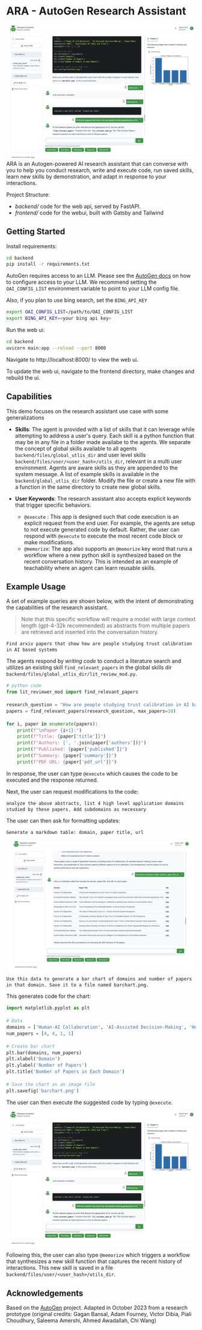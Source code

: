 # ARA - AutoGen Research Assistant

![ARA](./docs/images/ara.png)
ARA is an Autogen-powered AI research assistant that can converse with you to help you conduct research, write and execute code, run saved skills, learn new skills by demonstration, and adapt in response to your interactions.

Project Structure:

- _backend/_ code for the web api, served by FastAPI.
- _frontend/_ code for the webui, built with Gatsby and Tailwind

## Getting Started

Install requirements:

```bash
cd backend
pip install -r requirements.txt
```

AutoGen requires access to an LLM. Please see the [AutoGen docs](https://microsoft.github.io/autogen/docs/FAQ#set-your-api-endpoints) on how to configure access to your LLM. We recommend setting the `OAI_CONFIG_LIST` environment variable to point to your LLM config file.

Also, if you plan to use bing search, set the `BING_API_KEY`

```bash
export OAI_CONFIG_LIST=/path/to/OAI_CONFIG_LIST
export BING_API_KEY=<your bing api key>
```

Run the web ui:

```bash
cd backend
uvicorn main:app --reload --port 8000
```

Navigate to http://localhost:8000/ to view the web ui.

To update the web ui, navigate to the frontend directory, make changes and rebuild the ui.

## Capabilities

This demo focuses on the research assistant use case with some generalizations

- **Skills**: The agent is provided with a list of skills that it can leverage while attempting to address a user's query. Each skill is a python function that may be in any file in a folder made availabe to the agents. We separate the concept of global skills available to all agents `backend/files/global_utlis_dir` and user level skills `backend/files/user/<user_hash>/utils_dir`, relevant in a multi user environment. Agents are aware skills as they are appended to the system message. A list of example skills is available in the `backend/global_utlis_dir` folder. Modify the file or create a new file with a function in the same directory to create new global skills.

- **User Keywords**: The research assistant also accepts explicit keywords that trigger specific behaviors.
  - `@execute` : This app is designed such that code execution is an explicit request from the end user. For example, the agents are setup to not execute generated code by default. Rather, the user can respond with `@execute` to execute the most recent code block or make modifications.
  - `@memorize`: The app also supports an `@memorize` key word that runs a workflow where a new python skill is synthesized based on the recent conversation history. This is intended as an example of teachability where an agent can learn reusable skills.

## Example Usage

A set of example queries are shown below, with the intent of demonstrating the capabilities of the research assistant.

> Note that this specific workflow will require a model with large context length (gpt-4-32k recommended) as abstracts from multiple papers are retrieved and inserted into the conversation history.

```
Find arxiv papers that show how are people studying trust calibration in AI based systems
```

The agents respond by _writing code_ to conduct a literature search and utilizes an existing skill `find_relevant_papers` in the global skills dir `backend/files/global_utlis_dir/lit_review_mod.py`.

```python
# python code
from lit_reviewer_mod import find_relevant_papers

research_question = "How are people studying trust calibration in AI based systems?"
papers = find_relevant_papers(research_question, max_papers=10)

for i, paper in enumerate(papers):
    print(f"\nPaper {i+1}:")
    print(f"Title: {paper['title']}")
    print(f"Authors: {', '.join(paper['authors'])}")
    print(f"Published: {paper['published']}")
    print(f"Summary: {paper['summary']}")
    print(f"PDF URL: {paper['pdf_url']}")
```

In response, the user can type `@execute` which causes the code to be executed and the response returned.

Next, the user can request modifications to the code:

```
analyze the above abstracts, list 4 high level application domains studied by these papers. Add subdomains as necessary
```

The user can then ask for formatting updates:

```
Generate a markdown table: domain, paper title, url
```

![ARA](./docs/images/ara_markdown.png)

```
Use this data to generate a bar chart of domains and number of papers in that domain. Save it to a file named barchart.png.
```

This generates code for the chart:

```python
import matplotlib.pyplot as plt

# Data
domains = ['Human-AI Collaboration', 'AI-Assisted Decision-Making', 'Human-Robot Interaction (HRI)', 'Explainable AI (XAI)']
num_papers = [4, 4, 1, 1]

# Create bar chart
plt.bar(domains, num_papers)
plt.xlabel('Domain')
plt.ylabel('Number of Papers')
plt.title('Number of Papers in Each Domain')

# Save the chart as an image file
plt.savefig('barchart.png')
```

The user can then execute the suggested code by typing `@execute`.

![ARA](./docs/images/ara.png)

Following this, the user can also type `@memorize` which triggers a workflow that synthesizes a new skill function that captures the recent history of interactions. This new skill is saved in a file `backend/files/user/<user_hash>/utils_dir`.

## Acknowledgements

Based on the [AutoGen](https://microsoft.github.io/autogen) project.
Adapted in October 2023 from a research prototype (original credits: Gagan Bansal, Adam Fourney, Victor Dibia, Piali Choudhury, Saleema Amershi, Ahmed Awadallah, Chi Wang)

